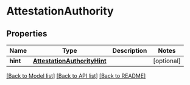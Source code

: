 # AttestationAuthority

## Properties
Name | Type | Description | Notes
------------ | ------------- | ------------- | -------------
**hint** | [**AttestationAuthorityHint**](AttestationAuthorityHint.md) |  | [optional] 

[[Back to Model list]](../README.md#documentation-for-models) [[Back to API list]](../README.md#documentation-for-api-endpoints) [[Back to README]](../README.md)


